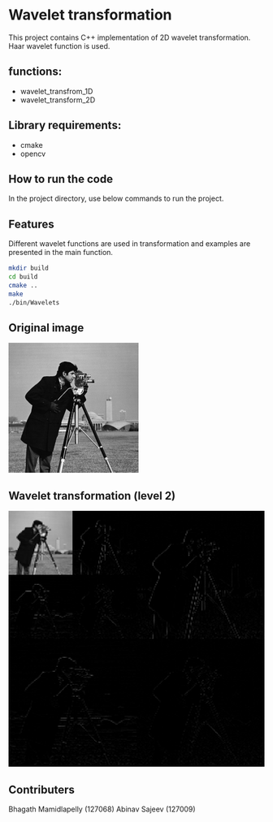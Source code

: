 # Wavelet transformation 

This project contains C++ implementation of 2D wavelet transformation. Haar wavelet function is used.

## functions:
* wavelet_transfrom_1D
* wavelet_transform_2D

## Library requirements:
* cmake
* opencv

## How to run the code  
In the project directory, use below commands to run the project.

## Features
Different wavelet functions are used in transformation and examples are presented in the main function.

```bash
mkdir build
cd build
cmake ..
make
./bin/Wavelets
```

## Original image
![Cameraman Image](./docs/cameraman.png)

## Wavelet transformation (level 2)
![Cameraman Image wavelet transform level 2](./docs/level_2.png)

## Contributers
Bhagath Mamidlapelly (127068)
Abinav Sajeev (127009)
